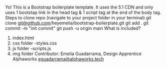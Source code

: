 Yo! This is a Bootstrap  boilerplate template. It uses the 5.1 CDN and only uses 1 bootstap link in the head tag & 1 script tag at the end of the body tag.
Steps to clone repo
(navigate to your project folder in your terminal)
  git clone git@github.com/heyemelia/bootstrap-boilerplate.git
  git add .
  git commit -m "init commit"
  git push -u origin main
What is included?
1. index.html
2. css folder
  -styles.css
3. js folder
  -scripts.js
4. img folder
Contributor:
Emelia Guadarrama,
Design Apprentice
Alphaworks
eguadarrama@alphaworks.tech